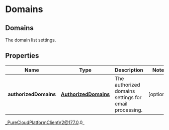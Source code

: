 # Domains

## Domains
The domain list settings.

## Properties

|Name | Type | Description | Notes|
|------------ | ------------- | ------------- | -------------|
| **authorizedDomains** | [**AuthorizedDomains**](AuthorizedDomains) | The authorized domains settings for email processing. | [optional] |



_PureCloudPlatformClientV2@177.0.0_
